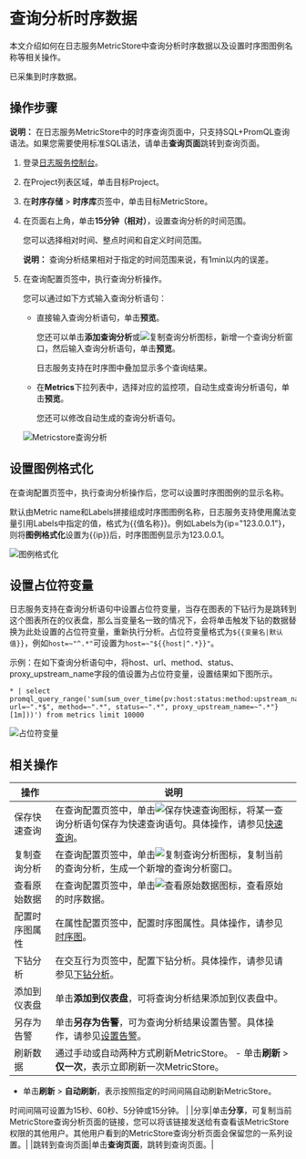 # 查询分析时序数据

本文介绍如何在日志服务MetricStore中查询分析时序数据以及设置时序图图例名称等相关操作。

已采集到时序数据。

## 操作步骤

**说明：** 在日志服务MetricStore中的时序查询页面中，只支持SQL+PromQL查询语法。如果您需要使用标准SQL语法，请单击**查询页面**跳转到查询页面。

1.  登录[日志服务控制台](https://sls.console.aliyun.com)。

2.  在Project列表区域，单击目标Project。

3.  在**时序存储** \> **时序库**页签中，单击目标MetricStore。

4.  在页面右上角，单击**15分钟（相对）**，设置查询分析的时间范围。

    您可以选择相对时间、整点时间和自定义时间范围。

    **说明：** 查询分析结果相对于指定的时间范围来说，有1min以内的误差。

5.  在查询配置页签中，执行查询分析操作。

    您可以通过如下方式输入查询分析语句：

    -   直接输入查询分析语句，单击**预览**。

        您还可以单击**添加查询分析**或![复制查询分析](https://static-aliyun-doc.oss-accelerate.aliyuncs.com/assets/img/zh-CN/6683129951/p128502.png)图标，新增一个查询分析窗口，然后输入查询分析语句，单击**预览**。

        日志服务支持在时序图中叠加显示多个查询结果。

    -   在**Metrics**下拉列表中，选择对应的监控项，自动生成查询分析语句，单击**预览**。

        您还可以修改自动生成的查询分析语句。

    ![Metricstore查询分析](https://static-aliyun-doc.oss-accelerate.aliyuncs.com/assets/img/zh-CN/6683129951/p128490.png)


## 设置图例格式化

在查询配置页签中，执行查询分析操作后，您可以设置时序图图例的显示名称。

默认由Metric name和Labels拼接组成时序图图例名称，日志服务支持使用魔法变量引用Labels中指定的值，格式为\{\{值名称\}\}。例如Labels为\{ip="123.0.0.1"\}，则将**图例格式化**设置为\{\{ip\}\}后，时序图图例显示为123.0.0.1。

![图例格式化](https://static-aliyun-doc.oss-accelerate.aliyuncs.com/assets/img/zh-CN/6683129951/p128687.png)

## 设置占位符变量

日志服务支持在查询分析语句中设置占位符变量，当存在图表的下钻行为是跳转到这个图表所在的仪表盘，那么当变量名一致的情况下，会将单击触发下钻的数据替换为此处设置的占位符变量，重新执行分析。占位符变量格式为`${{变量名|默认值}}`，例如`host=~"^.*"`可设置为`host=~"${{host|^.*}}"`。

示例：在如下查询分析语句中，将host、url、method、status、proxy\_upstream\_name字段的值设置为占位符变量，设置结果如下图所示。

```
* | select promql_query_range('sum(sum_over_time(pv:host:status:method:upstream_name:upstream_status:url{host=~"^.*", url=~".*$", method=~".*", status=~".*", proxy_upstream_name=~".*"}[1m]))') from metrics limit 10000
```

![占位符变量](https://static-aliyun-doc.oss-accelerate.aliyuncs.com/assets/img/zh-CN/9304903061/p174559.png)

## 相关操作

|操作|说明|
|--|--|
|保存快速查询|在查询配置页签中，单击![保存快速查询](https://static-aliyun-doc.oss-accelerate.aliyuncs.com/assets/img/zh-CN/6683129951/p128501.png)图标，将某一查询分析语句保存为快速查询语句。具体操作，请参见[快速查询](/cn.zh-CN/查询与分析/查询语法与功能/快速查询.md)。|
|复制查询分析|在查询配置页签中，单击![复制查询分析](https://static-aliyun-doc.oss-accelerate.aliyuncs.com/assets/img/zh-CN/6683129951/p128502.png)图标，复制当前的查询分析，生成一个新增的查询分析窗口。|
|查看原始数据|在查询配置页签中，单击![查看原始数据](https://static-aliyun-doc.oss-accelerate.aliyuncs.com/assets/img/zh-CN/6683129951/p128504.png)图标，查看原始的时序数据。|
|配置时序图属性|在属性配置页签中，配置时序图属性。具体操作，请参见[时序图](/cn.zh-CN/时序存储/可视化/时序图.md)。|
|下钻分析|在交互行为页签中，配置下钻分析。具体操作，请参见请参见[下钻分析](/cn.zh-CN/可视化与告警/仪表盘/下钻分析.md)。|
|添加到仪表盘|单击**添加到仪表盘**，可将查询分析结果添加到仪表盘中。|
|另存为告警|单击**另存为告警**，可为查询分析结果设置告警。具体操作，请参见[设置告警](/cn.zh-CN/可视化与告警/告警/设置告警.md)。|
|刷新数据|通过手动或自动两种方式刷新MetricStore。 -   单击**刷新** \> **仅一次**，表示立即刷新一次MetricStore。
-   单击**刷新** \> **自动刷新**，表示按照指定的时间间隔自动刷新MetricStore。

时间间隔可设置为15秒、60秒、5分钟或15分钟。 |
|分享|单击**分享**，可复制当前MetricStore查询分析页面的链接，您可以将该链接发送给有查看该MetricStore权限的其他用户。其他用户看到的MetricStore查询分析页面会保留您的一系列设置。|
|跳转到查询页面|单击**查询页面**，跳转到查询页面。|

